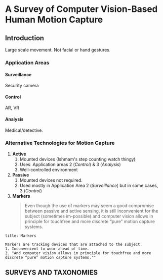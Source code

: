 # A Survey of Computer Vision-Based Human Motion Capture
## Introduction
Large scale movement. Not facial or hand gestures.

### Application Areas
#### Surveillance
Security camera
#### Control
AR, VR
#### Analysis
Medical/detective.

### Alternative Technologies for Motion Capture
1. **Active**
	1. Mounted devices (Ishmam's step counting watch thingy)
	2. Uses: Application areas 2 (*Control*) & 3 (*Analysis*)
	3. Well-controlled environment
2. **Passive**
	1. Mounted devices not required.
	2. Used mostly in Application Area 2 (*Surveillance*) but in some cases, 3 (*Control*)
3. **Markers**
	> Even though the use of markers may seem a good compromise between passive and active sensing, it is still inconvenient for the subject (sometimes im-possible) and computer vision allows in principle for touchfree and more discrete “pure” motion capture systems.
```ad-summary
title: Markers

Markers are tracking devices that are attached to the subject.
1. Inconvenient to wear ahead of time.
2. "And computer vision allows in principle for touchfree and more discrete “pure” motion capture systems.""

```

## SURVEYS AND TAXONOMIES
